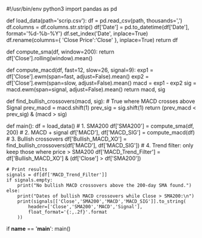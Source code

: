 #!/usr/bin/env python3
import pandas as pd

def load_data(path='scrip.csv'):
    df = pd.read_csv(path, thousands=',')
    df.columns = df.columns.str.strip()
    df['Date'] = pd.to_datetime(df['Date'], format='%d-%b-%Y')
    df.set_index('Date', inplace=True)
    df.rename(columns={
        'Close Price':'Close'
    }, inplace=True)
    return df

def compute_sma(df, window=200):
    return df['Close'].rolling(window).mean()

def compute_macd(df, fast=12, slow=26, signal=9):
    exp1 = df['Close'].ewm(span=fast, adjust=False).mean()
    exp2 = df['Close'].ewm(span=slow, adjust=False).mean()
    macd = exp1 - exp2
    sig  = macd.ewm(span=signal, adjust=False).mean()
    return macd, sig

def find_bullish_crossovers(macd, sig):
    # True where MACD crosses above Signal
    prev_macd = macd.shift(1)
    prev_sig  = sig.shift(1)
    return (prev_macd < prev_sig) & (macd > sig)

def main():
    df = load_data()
    # 1. SMA200
    df['SMA200'] = compute_sma(df, 200)
    # 2. MACD + signal
    df['MACD'], df['MACD_SIG'] = compute_macd(df)
    # 3. Bullish crossovers
    df['Bullish_MACD_XO'] = find_bullish_crossovers(df['MACD'], df['MACD_SIG'])
    # 4. Trend filter: only keep those where price > SMA200
    df['MACD_Trend_Filter'] = df['Bullish_MACD_XO'] & (df['Close'] > df['SMA200'])

    # Print results
    signals = df[df['MACD_Trend_Filter']]
    if signals.empty:
        print("No bullish MACD crossovers above the 200-day SMA found.")
    else:
        print("Dates of bullish MACD crossovers while Close > SMA200:\n")
        print(signals[['Close','SMA200','MACD','MACD_SIG']].to_string(
            header=['Close','SMA200','MACD','Signal'],
            float_format='{:,.2f}'.format
        ))

if __name__ == '__main__':
    main()
